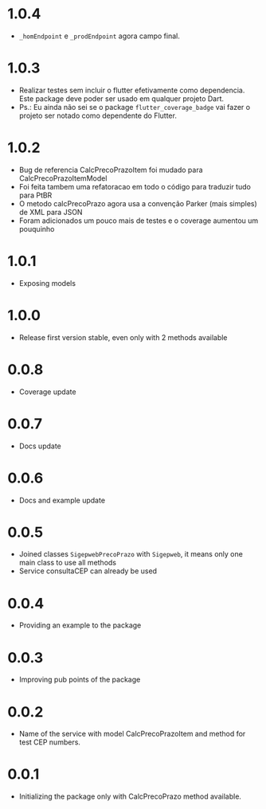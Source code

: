 # 1.0.4

* `_homEndpoint` e `_prodEndpoint` agora campo final.

# 1.0.3

* Realizar testes sem incluir o flutter efetivamente como dependencia. Este package
deve poder ser usado em qualquer projeto Dart. 
* Ps.: Eu ainda não sei se o package `flutter_coverage_badge` vai fazer o projeto
ser notado como dependente do Flutter.

# 1.0.2

* Bug de referencia CalcPrecoPrazoItem foi mudado para CalcPrecoPrazoItemModel
* Foi feita tambem uma refatoracao em todo o código para traduzir tudo para PtBR
* O metodo calcPrecoPrazo agora usa a convenção Parker (mais simples) de XML para JSON
* Foram adicionados um pouco mais de testes e o coverage aumentou um pouquinho

# 1.0.1

* Exposing models

# 1.0.0

* Release first version stable, even only with 2 methods available

# 0.0.8

* Coverage update

# 0.0.7

* Docs update

# 0.0.6

* Docs and example update

# 0.0.5

* Joined classes `SigepwebPrecoPrazo` with `Sigepweb`, it means only one main class to use all methods
* Service consultaCEP can already be used

# 0.0.4

* Providing an example to the package

# 0.0.3

* Improving pub points of the package

# 0.0.2

* Name of the service with model CalcPrecoPrazoItem and method for test CEP numbers.

# 0.0.1

* Initializing the package only with CalcPrecoPrazo method available.

